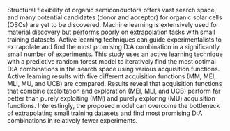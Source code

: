 Structural flexibility of organic semiconductors offers vast search space, and many potential candidates (donor and acceptor) for organic solar cells (OSCs) are yet to be discovered. Machine learning is extensively used for material discovery but performs poorly on extrapolation tasks with small training datasets. Active learning techniques can guide experimentalists to extrapolate and find the most promising D:A combination in a significantly small number of experiments. This study uses an active learning technique with a predictive random forest model to iteratively find the most optimal D:A combinations in the search space using various acquisition functions. Active learning results with five different acquisition functions (MM, MEI, MLI, MU, and UCB) are compared. Results reveal that acquisition functions that combine exploitation and exploration (MEI, MLI, and UCB) perform far better than purely exploiting (MM) and purely exploring (MU) acquisition functions. Interestingly, the proposed model can overcome the bottleneck of extrapolating small training datasets and find most promising D:A combinations in relatively fewer experiments.